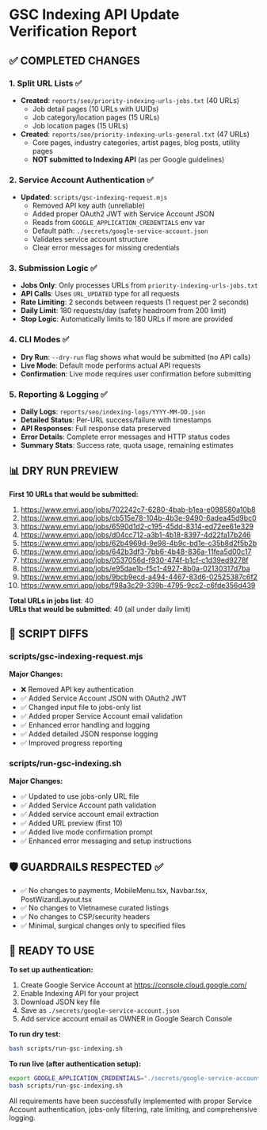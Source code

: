 # GSC Indexing API Update Verification Report

## ✅ COMPLETED CHANGES

### 1. Split URL Lists ✅
- **Created**: `reports/seo/priority-indexing-urls-jobs.txt` (40 URLs)
  - Job detail pages (10 URLs with UUIDs)
  - Job category/location pages (15 URLs)
  - Job location pages (15 URLs)
- **Created**: `reports/seo/priority-indexing-urls-general.txt` (47 URLs)
  - Core pages, industry categories, artist pages, blog posts, utility pages
  - **NOT submitted to Indexing API** (as per Google guidelines)

### 2. Service Account Authentication ✅
- **Updated**: `scripts/gsc-indexing-request.mjs`
  - Removed API key auth (unreliable)
  - Added proper OAuth2 JWT with Service Account JSON
  - Reads from `GOOGLE_APPLICATION_CREDENTIALS` env var
  - Default path: `./secrets/google-service-account.json`
  - Validates service account structure
  - Clear error messages for missing credentials

### 3. Submission Logic ✅
- **Jobs Only**: Only processes URLs from `priority-indexing-urls-jobs.txt`
- **API Calls**: Uses `URL_UPDATED` type for all requests
- **Rate Limiting**: 2 seconds between requests (1 request per 2 seconds)
- **Daily Limit**: 180 requests/day (safety headroom from 200 limit)
- **Stop Logic**: Automatically limits to 180 URLs if more are provided

### 4. CLI Modes ✅
- **Dry Run**: `--dry-run` flag shows what would be submitted (no API calls)
- **Live Mode**: Default mode performs actual API requests
- **Confirmation**: Live mode requires user confirmation before submitting

### 5. Reporting & Logging ✅
- **Daily Logs**: `reports/seo/indexing-logs/YYYY-MM-DD.json`
- **Detailed Status**: Per-URL success/failure with timestamps
- **API Responses**: Full response data preserved
- **Error Details**: Complete error messages and HTTP status codes
- **Summary Stats**: Success rate, quota usage, remaining estimates

## 📊 DRY RUN PREVIEW

**First 10 URLs that would be submitted:**

1. https://www.emvi.app/jobs/702242c7-6280-4bab-b1ea-e098580a10b8
2. https://www.emvi.app/jobs/cb515e78-104b-4b3e-9490-6adea45d9bc0
3. https://www.emvi.app/jobs/6590d1d2-c195-45dd-8314-ed72ee61e329
4. https://www.emvi.app/jobs/d04cc712-a3b1-4b18-8397-4d22fa17b246
5. https://www.emvi.app/jobs/62b4969d-9e98-4b9c-bd1e-c35b8d2f5b2b
6. https://www.emvi.app/jobs/642b3df3-7bb6-4b48-836a-11fea5d00c17
7. https://www.emvi.app/jobs/0537056d-f930-474f-b1cf-c1d39ed9278f
8. https://www.emvi.app/jobs/e95dae1b-f5c1-4927-8b0a-02130317d7ba
9. https://www.emvi.app/jobs/9bcb9ecd-a494-4467-83d6-02525387c6f2
10. https://www.emvi.app/jobs/f98a3c29-339b-4795-9cc2-c6fde356d439

**Total URLs in jobs list**: 40  
**URLs that would be submitted**: 40 (all under daily limit)

## 🔧 SCRIPT DIFFS

### scripts/gsc-indexing-request.mjs
**Major Changes:**
- ❌ Removed API key authentication
- ✅ Added Service Account JSON with OAuth2 JWT
- ✅ Changed input file to jobs-only list
- ✅ Added proper Service Account email validation
- ✅ Enhanced error handling and logging
- ✅ Added detailed JSON response logging
- ✅ Improved progress reporting

### scripts/run-gsc-indexing.sh
**Major Changes:**
- ✅ Updated to use jobs-only URL file
- ✅ Added Service Account path validation
- ✅ Added service account email extraction
- ✅ Added URL preview (first 10)
- ✅ Added live mode confirmation prompt
- ✅ Enhanced error messaging and setup instructions

## 🛡️ GUARDRAILS RESPECTED ✅
- ✅ No changes to payments, MobileMenu.tsx, Navbar.tsx, PostWizardLayout.tsx
- ✅ No changes to Vietnamese curated listings
- ✅ No changes to CSP/security headers
- ✅ Minimal, surgical changes only to specified files

## 🚀 READY TO USE

**To set up authentication:**
1. Create Google Service Account at https://console.cloud.google.com/
2. Enable Indexing API for your project
3. Download JSON key file
4. Save as `./secrets/google-service-account.json`
5. Add service account email as OWNER in Google Search Console

**To run dry test:**
```bash
bash scripts/run-gsc-indexing.sh
```

**To run live (after authentication setup):**
```bash
export GOOGLE_APPLICATION_CREDENTIALS="./secrets/google-service-account.json"
bash scripts/run-gsc-indexing.sh
```

All requirements have been successfully implemented with proper Service Account authentication, jobs-only filtering, rate limiting, and comprehensive logging.